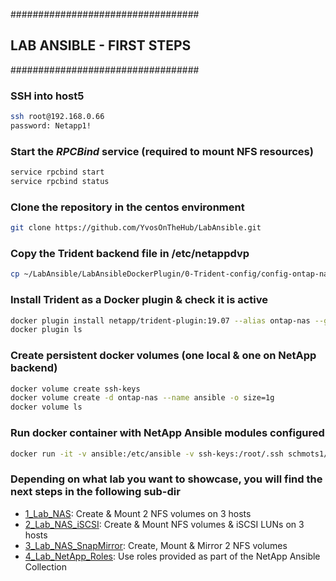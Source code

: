 ##################################
## LAB ANSIBLE - FIRST STEPS
##################################

### SSH into host5

```bash
ssh root@192.168.0.66
password: Netapp1!
```

### Start the *RPCBind* service (required to mount NFS resources)

```bash
service rpcbind start
service rpcbind status
```

### Clone the repository in the centos environment

```bash
git clone https://github.com/YvosOnTheHub/LabAnsible.git
```

### Copy the Trident backend file in /etc/netappdvp

```bash
cp ~/LabAnsible/LabAnsibleDockerPlugin/0-Trident-config/config-ontap-nas.json /etc/netappdvp/
```

### Install Trident as a Docker plugin & check it is active

```bash
docker plugin install netapp/trident-plugin:19.07 --alias ontap-nas --grant-all-permissions config=config-ontap-nas.json 
docker plugin ls
```

### Create persistent docker volumes (one local & one on NetApp backend)

```bash
docker volume create ssh-keys
docker volume create -d ontap-nas --name ansible -o size=1g
docker volume ls
```

### Run docker container with NetApp Ansible modules configured

```bash
docker run -it -v ansible:/etc/ansible -v ssh-keys:/root/.ssh schmots1/netapp-ansible /bin/bash
```

### Depending on what lab you want to showcase, you will find the next steps in the following sub-dir

- [1_Lab_NAS](1_Lab_NAS): Create & Mount 2 NFS volumes on 3 hosts
- [2_Lab_NAS_iSCSI](2_Lab_NAS_iSCSI): Create & Mount NFS volumes & iSCSI LUNs on 3 hosts
- [3_Lab_NAS_SnapMirror](3_Lab_NAS_SnapMirror): Create, Mount & Mirror 2 NFS volumes
- [4_Lab_NetApp_Roles](4_Lab_NetApp_Roles): Use roles provided as part of the NetApp Ansible Collection